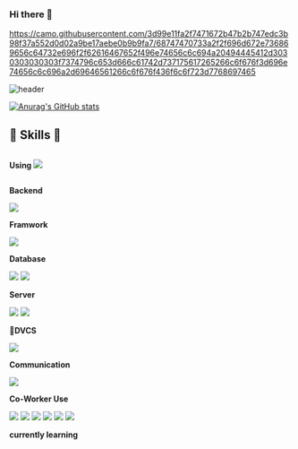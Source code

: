 ### Hi there 👋

<!--
**java-bin/java-bin** is a ✨ _special_ ✨ repository because its `README.md` (this file) appears on your GitHub profile.

Here are some ideas to get you started:

- 🔭 I’m currently working on ...
- 🌱 I’m currently learning ...
- 👯 I’m looking to collaborate on ...
- 🤔 I’m looking for help with ...
- 💬 Ask me about ...
- 📫 How to reach me: ...
- 😄 Pronouns: ...
- ⚡ Fun fact: ...
-->
https://camo.githubusercontent.com/3d99e11fa2f7471672b47b2b747edc3b98f37a552d0d02a9be17aebe0b9b9fa7/68747470733a2f2f696d672e736869656c64732e696f2f62616467652f496e74656c6c694a20494445412d3030303030303f7374796c653d666c61742d737175617265266c6f676f3d696e74656c6c696a2d69646561266c6f676f436f6c6f723d7768697465
<!-- 헤더 -->
![header](https://capsule-render.vercel.app/api?type=rounded&color=timeGradient&text=Chaebin's%20%20Git%20👋&animation=twinkling&fontSize=40&fontAlignY=50&fontAlign=50&height=180)
<!-- 깃 상태 -->
[![Anurag's GitHub stats](https://github-readme-stats.vercel.app/api?username=java-bin&show_icons=true&theme=radical)](https://github.com/anuraghazra/github-readme-stats)
<!-- 스킬 -->
## 🔨 Skills 🔨
<div style="display:flex; flex-direction:column; align-items:flex-start;">
    <p><strong>Using <img src="https://img.shields.io/badge/IntelliJ IDEA-000000?style=flat-square&logo=intellij-idea&logoColor=white"> </strong></p> <!-- IntelliJ -->
    <p><strong>Backend</strong></p>
    <div>
        <img src="https://img.shields.io/badge/Java-007396?style=for-the-badge&logo=Java&logoColor=white"> <!-- java -->
    </div>
    <p><strong>Framwork</strong></p>
    <div>
        <img src="https://img.shields.io/badge/Spring Boot-6DB33F?style=flat-square&logo=spring-boot&logoColor=white"> <!-- spring boot -->
    </div>
    <p><strong>Database</strong></p>
    <div>
        <img src="https://img.shields.io/badge/oracle-F80000?style=for-the-badge&logo=oracle&logoColor=white"> <!-- oracle -->
        <img src="https://img.shields.io/badge/mysql-4479A1?style=for-the-badge&logo=mysql&logoColor=white">  <!-- mysql -->
    </div>
    <p><strong>Server</strong></p>
    <div>
        <img src="https://img.shields.io/badge/linux-FCC624?style=for-the-badge&logo=linux&logoColor=black"> <!-- linux --> 
        <img src="https://img.shields.io/badge/apache tomcat-F8DC75?style=for-the-badge&logo=apachetomcat&logoColor=black"> <!-- apache tomcat -->
    </div>
    <p><strong>DVCS</strong></p>
    <div>    
        <img src="https://img.shields.io/badge/Git-F05032?style=flat-square&logo=git&logoColor=white"> <!-- git -->
    </div>
    <p><strong>Communication</strong></p>
    <div>    
        <img src="https://img.shields.io/badge/Figma-F24E1E?style=flat-square&logo=figma&logoColor=white"> <!-- figma -->
    </div>
    <p><strong>Co-Worker Use</strong></p>
    <div>
        <img src="https://img.shields.io/badge/Amazon AWS-232F3E?style=for-the-badge&logo=amazon aws&logoColor=white"> <!-- aws -->
        <img src="https://img.shields.io/badge/html5-E34F26?style=flat-square&logo=html5&logoColor=white"> <!-- html5 -->
        <img src="https://img.shields.io/badge/css-1572B6?style=flat-square&logo=css3&logoColor=white"> <!-- css -->
        <img src="https://img.shields.io/badge/CSS3-1572B6?style=flat-square&logo=css3&logoColor=white"/>
        <img src="https://img.shields.io/badge/javascript-F7DF1E?style=flat-square&logo=javascript&logoColor=black"> <!-- js -->
        <img src="https://img.shields.io/badge/TypeScript-3178C6?style=flat-square&logo=typescript&logoColor=white"> <!-- ts -->
    </div>   
    <p><strong>currently learning</strong></p>
    <div>    
        <img src=""> 
        <img src=""> 
        <img src=""> 
        <img src=""> 
        <img src=""> 
    </div>
</div>



